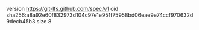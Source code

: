 version https://git-lfs.github.com/spec/v1
oid sha256:a8a92e60f832973d104c97e1e951f75958bd06eae9e74ccf970632d9decb45b3
size 8
